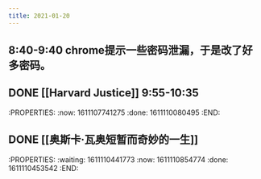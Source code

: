 ```yaml
---
title: 2021-01-20
---
```


## 8:40-9:40 chrome提示一些密码泄漏，于是改了好多密码。
## DONE [[Harvard Justice]] 9:55-10:35
:PROPERTIES:
:now: 1611107741275
:done: 1611110080495
:END:
## DONE [[奥斯卡·瓦奥短暂而奇妙的一生]]
:PROPERTIES:
:waiting: 1611110441773
:now: 1611110854774
:done: 1611110453542
:END:
##
##
##
